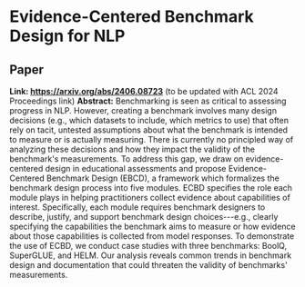 # Evidence-Centered Benchmark Design for NLP
## Paper
**Link: https://arxiv.org/abs/2406.08723** (to be updated with ACL 2024 Proceedings link)
**Abstract:** Benchmarking is seen as critical to assessing progress in NLP. However, creating a benchmark involves many design decisions (e.g., which datasets to include, which metrics to use) that often rely on tacit, untested assumptions about what the benchmark is intended to measure or is actually measuring. There is currently no principled way of analyzing these decisions and how they impact the validity of the benchmark's measurements. To address this gap, we draw on evidence-centered design in educational assessments and propose Evidence-Centered Benchmark Design (EBCD), a framework which formalizes the benchmark design process into five modules. ECBD specifies the role each module plays in helping practitioners collect evidence about capabilities of interest. Specifically, each module requires benchmark designers to describe, justify, and support benchmark design choices---e.g., clearly specifying the capabilities the benchmark aims to measure or how evidence about those capabilities is collected from model responses. To demonstrate the use of ECBD, we conduct case studies with three benchmarks: BoolQ, SuperGLUE, and HELM. Our analysis reveals common trends in benchmark design and documentation that could threaten the validity of benchmarks' measurements.
